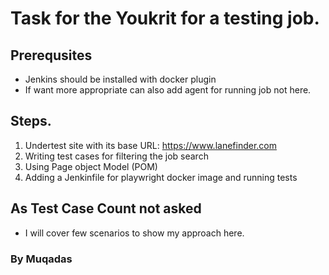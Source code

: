 # Task for the Youkrit for a testing job.

## Prerequsites
- Jenkins should be installed with docker plugin
- If want more appropriate can also add agent for running job not here.

## Steps.
1) Undertest site with its base URL: https://www.lanefinder.com
2) Writing test cases for filtering the job search
3) Using Page object Model (POM)
4) Adding a Jenkinfile for playwright docker image and running tests


## As Test Case Count not asked
- I will cover few scenarios to show my approach here.

### By Muqadas 

